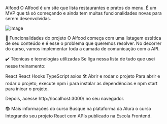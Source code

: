 Alfood
O Alfood é um site que lista restaurantes e pratos do menu. É um MVP que tá só começando e ainda tem muitas funcionalidades novas para serem desenvolvidas.

![image](https://github.com/GabrielBoos5/AlFood-react/assets/100803655/9b67391c-cfc2-4884-b0d9-40514ed9e81d)

🔨 Funcionalidades do projeto
O Alfood começa com uma listagem estática de seu conteúdo e é esse o problema que queremos resolver. No decorrer do curso, vamos implementar toda a camada de comunicação com a API.

✔️ Técnicas e tecnologias utilizadas
Se liga nessa lista de tudo que usei nesse treinamento:

React
React Hooks
TypeScript
axios
🛠️ Abrir e rodar o projeto
Para abrir e rodar o projeto, execute npm i para instalar as dependências e npm start para inicar o projeto.

Depois, acesse http://localhost:3000/ no seu navegador.

📚 Mais informações do curso
Busque na plataforma da Alura o curso Integrando seu projeto React com APIs publicado na Escola Frontend.
